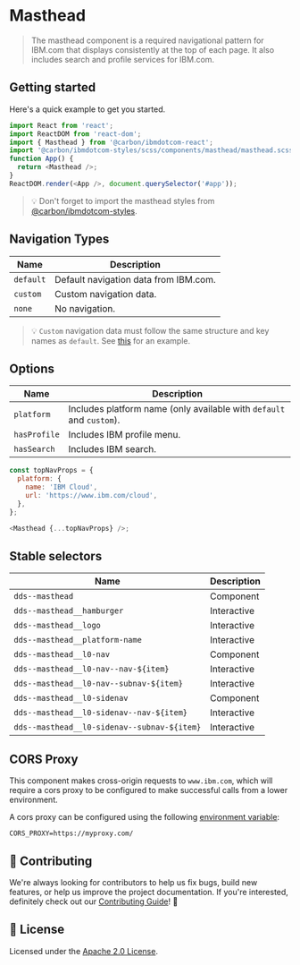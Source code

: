 # Masthead

> The masthead component is a required navigational pattern for IBM.com that
> displays consistently at the top of each page. It also includes search and
> profile services for IBM.com.

## Getting started

Here's a quick example to get you started.

```javascript
import React from 'react';
import ReactDOM from 'react-dom';
import { Masthead } from '@carbon/ibmdotcom-react';
import '@carbon/ibmdotcom-styles/scss/components/masthead/masthead.scss';
function App() {
  return <Masthead />;
}
ReactDOM.render(<App />, document.querySelector('#app'));
```

> 💡 Don't forget to import the masthead styles from
> [@carbon/ibmdotcom-styles](https://github.com/carbon-design-system/ibm-dotcom-library/blob/master/packages/styles).

## Navigation Types

| Name      | Description                           |
| --------- | ------------------------------------- |
| `default` | Default navigation data from IBM.com. |
| `custom`  | Custom navigation data.               |
| `none`    | No navigation.                        |

> 💡 `Custom` navigation data must follow the same structure and key names as
> `default`. See
> [this](https://www.ibm.com/common/v18/js/data/jsononly/usen.json) for an
> example.

## Options

| Name         | Description                                                          |
| ------------ | -------------------------------------------------------------------- |
| `platform`   | Includes platform name (only available with `default` and `custom`). |
| `hasProfile` | Includes IBM profile menu.                                           |
| `hasSearch`  | Includes IBM search.                                                 |

```javascript
const topNavProps = {
  platform: {
    name: 'IBM Cloud',
    url: 'https://www.ibm.com/cloud',
  },
};

<Masthead {...topNavProps} />;
```

## Stable selectors

| Name                                        | Description |
| ------------------------------------------- | ----------- |
| `dds--masthead`                             | Component   |
| `dds--masthead__hamburger`                  | Interactive |
| `dds--masthead__logo`                       | Interactive |
| `dds--masthead__platform-name`              | Interactive |
| `dds--masthead__l0-nav`                     | Component   |
| `dds--masthead__l0-nav--nav-${item}`        | Interactive |
| `dds--masthead__l0-nav--subnav-${item}`     | Interactive |
| `dds--masthead__l0-sidenav`                 | Component   |
| `dds--masthead__l0-sidenav--nav-${item}`    | Interactive |
| `dds--masthead__l0-sidenav--subnav-${item}` | Interactive |

## CORS Proxy

This component makes cross-origin requests to `www.ibm.com`, which will require
a cors proxy to be configured to make successful calls from a lower environment.

A cors proxy can be configured using the following
[environment variable](https://github.com/carbon-design-system/ibm-dotcom-library/blob/master/packages/react/docs/environment-variables.md):

`CORS_PROXY=https://myproxy.com/`

## 🙌 Contributing

We're always looking for contributors to help us fix bugs, build new features,
or help us improve the project documentation. If you're interested, definitely
check out our
[Contributing Guide](https://github.com/carbon-design-system/ibm-dotcom-library/blob/master/.github/CONTRIBUTING.md)!
👀

## 📝 License

Licensed under the
[Apache 2.0 License](https://github.com/carbon-design-system/ibm-dotcom-library/blob/master/LICENSE).
